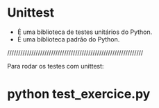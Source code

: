 # Unittest
- É uma biblioteca de testes unitários do Python.
- É uma biblioteca padrão do Python.
  
//////////////////////////////////////////////////////////////

Para rodar os testes com unittest:

# python test_exercice.py


